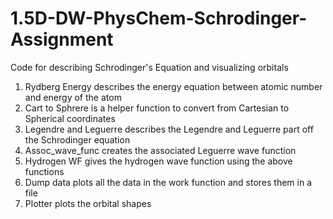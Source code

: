 # 1.5D-DW-PhysChem-Schrodinger-Assignment
Code for describing Schrodinger's Equation and visualizing orbitals

1. Rydberg Energy describes the energy equation between atomic number and energy of the atom
2. Cart to Sphrere is a helper function to convert from Cartesian to Spherical coordinates
3. Legendre and Leguerre describes the Legendre and Leguerre part off the Schrodinger equation 
4. Assoc_wave_func creates the associated Leguerre wave function
5. Hydrogen WF gives the hydrogen wave function using the above functions
6. Dump data plots all the data in the work function and stores them in a file
7. Plotter plots the orbital shapes

